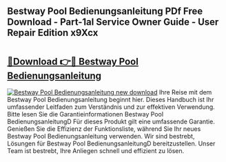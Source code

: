 ## Bestway Pool Bedienungsanleitung PDf Free Download - Part-1al Service Owner Guide - User Repair Edition x9Xcx

# <h2><a href="http://df0r5k.blite.top/?on=Bestway+Pool+Bedienungsanleitung">🔗Download 👉🔴 Bestway Pool Bedienungsanleitung</a></h2>

[![Bestway Pool Bedienungsanleitung new download](https://i.imgur.com/lujVjoI.png)](http://df0r5k.blite.top/?on=Bestway+Pool+Bedienungsanleitung)
Ihre Reise mit dem Bestway Pool Bedienungsanleitung beginnt hier. Dieses Handbuch ist Ihr umfassender Leitfaden zum Verständnis und zur effektiven Verwendung. Bitte lesen Sie die Garantieinformationen Bestway Pool BedienungsanleitungD Für dieses Produkt gilt eine umfassende Garantie. Genießen Sie die Effizienz der Funktionsliste, während Sie Ihr neues Bestway Pool Bedienungsanleitung verwenden. Wir sind bestrebt, Lösungen für Bestway Pool BedienungsanleitungD bereitzustellen. Unser Team ist bestrebt, Ihre Anliegen schnell und effizient zu lösen.
